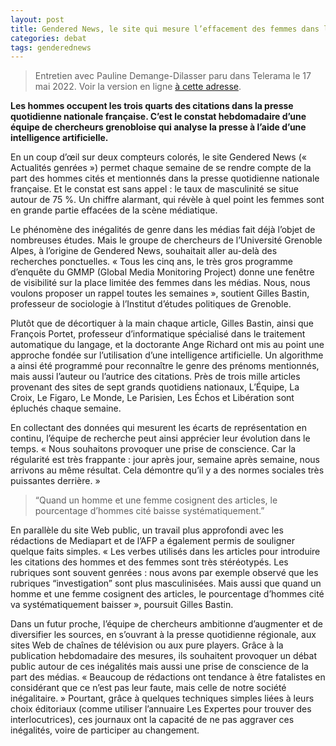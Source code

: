 ```yaml
---
layout: post
title: Gendered News, le site qui mesure l’effacement des femmes dans les médias (Télérama)
categories: debat
tags: genderednews
---
```


> Entretien avec Pauline Demange-Dilasser paru dans Telerama le 17 mai 2022. Voir la version en ligne [à cette adresse](https://www.telerama.fr/debats-reportages/gendered-news-le-site-qui-mesure-l-effacement-des-femmes-dans-les-medias-7010389.php).

**Les hommes occupent les trois quarts des citations dans la presse quotidienne nationale française. C’est le constat hebdomadaire d’une équipe de chercheurs grenobloise qui analyse la presse à l’aide d’une intelligence artificielle.**

En un coup d’œil sur deux compteurs colorés, le site Gendered News (« Actualités genrées ») permet chaque semaine de se rendre compte de la part des hommes cités et mentionnés dans la presse quotidienne nationale française. Et le constat est sans appel : le taux de masculinité se situe autour de 75 %. Un chiffre alarmant, qui révèle à quel point les femmes sont en grande partie effacées de la scène médiatique.

Le phénomène des inégalités de genre dans les médias fait déjà l’objet de nombreuses études. Mais le groupe de chercheurs de l’Université Grenoble Alpes, à l’origine de Gendered News, souhaitait aller au-delà des recherches ponctuelles. « Tous les cinq ans, le très gros programme d’enquête du GMMP (Global Media Monitoring Project) donne une fenêtre de visibilité sur la place limitée des femmes dans les médias. Nous, nous voulons proposer un rappel toutes les semaines », soutient Gilles Bastin, professeur de sociologie à l’Institut d’études politiques de Grenoble.

Plutôt que de décortiquer à la main chaque article, Gilles Bastin, ainsi que François Portet, professeur d’informatique spécialisé dans le traitement automatique du langage, et la doctorante Ange Richard ont mis au point une approche fondée sur l’utilisation d’une intelligence artificielle. Un algorithme a ainsi été programmé pour reconnaître le genre des prénoms mentionnés, mais aussi l’auteur ou l’autrice des citations. Près de trois mille articles provenant des sites de sept grands quotidiens nationaux, L’Équipe, La Croix, Le Figaro, Le Monde, Le Parisien, Les Échos et Libération sont épluchés chaque semaine.

En collectant des données qui mesurent les écarts de représentation en continu, l’équipe de recherche peut ainsi apprécier leur évolution dans le temps. « Nous souhaitons provoquer une prise de conscience. Car la régularité est très frappante : jour après jour, semaine après semaine, nous arrivons au même résultat. Cela démontre qu’il y a des normes sociales très puissantes derrière. »

> “Quand un homme et une femme cosignent des articles, le pourcentage d’hommes cité baisse systématiquement.”

En parallèle du site Web public, un travail plus approfondi avec les rédactions de Mediapart et de l’AFP a également permis de souligner quelque faits simples. « Les verbes utilisés dans les articles pour introduire les citations des hommes et des femmes sont très stéréotypés. Les rubriques sont souvent genrées : nous avons par exemple observé que les rubriques “investigation” sont plus masculinisées. Mais aussi que quand un homme et une femme cosignent des articles, le pourcentage d’hommes cité va systématiquement baisser », poursuit Gilles Bastin.

Dans un futur proche, l’équipe de chercheurs ambitionne d’augmenter et de diversifier les sources, en s’ouvrant à la presse quotidienne régionale, aux sites Web de chaînes de télévision ou aux pure players. Grâce à la publication hebdomadaire des mesures, ils souhaitent provoquer un débat public autour de ces inégalités mais aussi une prise de conscience de la part des médias. « Beaucoup de rédactions ont tendance à être fatalistes en considérant que ce n’est pas leur faute, mais celle de notre société inégalitaire. » Pourtant, grâce à quelques techniques simples liées à leurs choix éditoriaux (comme utiliser l’annuaire Les Expertes pour trouver des interlocutrices), ces journaux ont la capacité de ne pas aggraver ces inégalités, voire de participer au changement.
